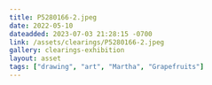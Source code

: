 ```yaml
---
title: P5280166-2.jpeg
date: 2022-05-10
dateadded: 2023-07-03 21:28:15 -0700
link: /assets/clearings/P5280166-2.jpeg
gallery: clearings-exhibition
layout: asset
tags: ["drawing", "art", "Martha", "Grapefruits"]
--- 
```

